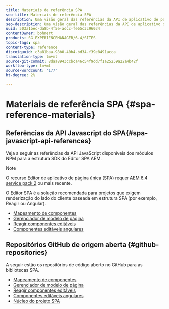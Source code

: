 ```yaml
---
title: Materiais de referência SPA
seo-title: Materiais de referência SPA
description: Uma visão geral das referências da API de aplicativo de página única e dos repositórios de código fonte
seo-description: Uma visão geral das referências da API de aplicativo de página única e dos repositórios de código fonte
uuid: 503a1bec-da8b-4f5e-adcc-fe65c3c96034
contentOwner: bohnert
products: SG_EXPERIENCEMANAGER/6.4/SITES
topic-tags: spa
content-type: reference
discoiquuid: c3a81baa-98b0-40b4-bd34-f39e8491acca
translation-type: tm+mt
source-git-commit: 8daa8943ccbca46c54f9dd7f1a25259a22a4b42f
workflow-type: tm+mt
source-wordcount: '177'
ht-degree: 2%

---
```



# Materiais de referência SPA {#spa-reference-materials}

## Referências da API Javascript do SPA{#spa-javascript-api-references}

Veja a seguir as referências da API JavaScript disponíveis dos módulos NPM para a estrutura SDK do Editor SPA AEM.

>[!NOTE]
>O recurso Editor de aplicativo de página única (SPA) requer [AEM 6.4 service pack 2](https://helpx.adobe.com/experience-manager/6-4/release-notes/sp-release-notes.html) ou mais recente.
>
>O Editor SPA é a solução recomendada para projetos que exigem renderização do lado do cliente baseada em estrutura SPA (por exemplo, Reagir ou Angular).

* [Mapeamento de componentes](https://www.npmjs.com/package/@adobe/aem-spa-component-mapping)
* [Gerenciador de modelo de página](https://www.npmjs.com/package/@adobe/aem-spa-page-model-manager)
* [Reagir componentes editáveis](https://www.npmjs.com/package/@adobe/aem-react-editable-components)
* [Componentes editáveis angulares](https://www.npmjs.com/package/@adobe/aem-angular-editable-components)

## Repositórios GitHub de origem aberta {#github-repositories}

A seguir estão os repositórios de código aberto no GitHub para as bibliotecas SPA.

* [Mapeamento de componentes](https://github.com/adobe/aem-spa-component-mapping)
* [Gerenciador de modelo de página](https://github.com/adobe/aem-spa-page-model-manager)
* [Reagir componentes editáveis](https://github.com/adobe/aem-react-editable-components)
* [Componentes editáveis angulares](https://github.com/adobe/aem-angular-editable-components)
* [Núcleo do projeto SPA](https://github.com/adobe/aem-spa-project-core)
